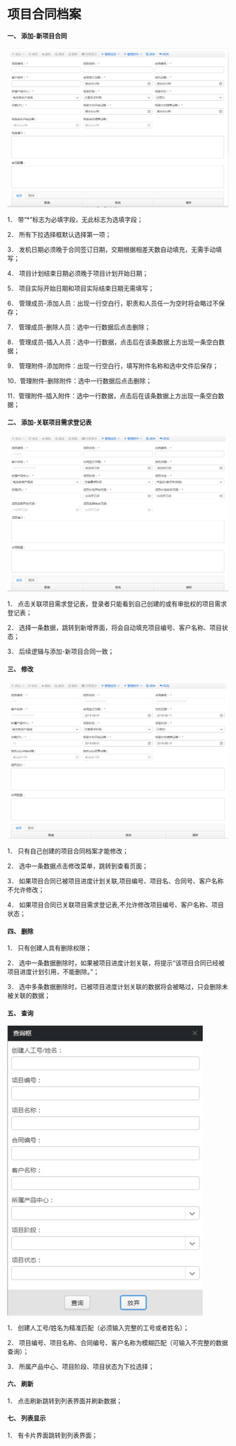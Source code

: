 # 项目合同档案



#### 一、       添加-新项目合同

![](../.gitbook/assets/image%20%2868%29.png)

1．  带“\*”标志为必填字段，无此标志为选填字段；

2．  所有下拉选择框默认选择第一项；

3．  发机日期必须晚于合同签订日期，交期根据相差天数自动填充，无需手动填写；

4．  项目计划结束日期必须晚于项目计划开始日期；

5．  项目实际开始日期和项目实际结束日期无需填写；

6．  管理成员-添加人员：出现一行空白行，职责和人员任一为空时将会略过不保存；

7．  管理成员-删除人员：选中一行数据后点击删除；

8．  管理成员-插入人员：选中一行数据，点击后在该条数据上方出现一条空白数据；

9．  管理附件-添加附件：出现一行空白行，填写附件名称和选中文件后保存；

10．管理附件-删除附件：选中一行数据后点击删除；

11．管理附件-插入附件：选中一行数据，点击后在该条数据上方出现一条空白数据；



#### 二、       添加-关联项目需求登记表

![](../.gitbook/assets/image%20%2812%29.png)

1．  点击关联项目需求登记表，登录者只能看到自己创建的或有审批权的项目需求登记表；

2．  选择一条数据，跳转到新增界面，将会自动填充项目编号、客户名称、项目状态；

3．  后续逻辑与添加-新项目合同一致；



#### 三、       修改

![](../.gitbook/assets/image%20%2839%29.png)

1．  只有自己创建的项目合同档案才能修改；

2．  选中一条数据点击修改菜单，跳转到查看页面；

3．  如果项目合同已被项目进度计划关联,项目编号、项目名、合同号、客户名称不允许修改；

4．  如果项目合同已关联项目需求登记表,不允许修改项目编号、客户名称、项目状态；



#### 四、       删除

1．  只有创建人具有删除权限；

2．  选中一条数据删除时，如果被项目进度计划关联，将提示“该项目合同已经被项目进度计划引用，不能删除。”；

3．  选中多条数据删除时，已被项目进度计划关联的数据将会被略过，只会删除未被关联的数据；



#### 五、       查询

![](../.gitbook/assets/image%20%2821%29.png)

1．  创建人工号/姓名为精准匹配（必须输入完整的工号或者姓名）；

2．  项目编号、项目名称、合同编号、客户名称为模糊匹配（可输入不完整的数据查询）；

3．  所属产品中心、项目阶段、项目状态为下拉选择；



#### 六、       刷新

1．  点击刷新跳转到列表界面并刷新数据；



#### 七、       列表显示

1．  有卡片界面跳转到列表界面；

